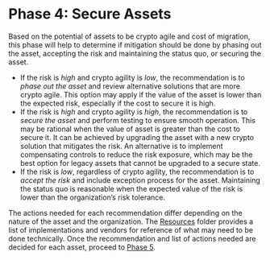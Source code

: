 # Phase 4: Secure Assets
Based on the potential of assets to be crypto agile and cost of migration, this phase will help to determine if mitigation should be done by phasing out the asset, accepting the risk and maintaining the status quo, or securing the asset.

- If the risk is *high* and crypto agility is *low*, the recommendation is to *phase out the asset* and review alternative solutions that are more crypto agile. This option may apply if the value of the asset is lower than the expected risk, especially if the cost to secure it is high.
- If the risk is *high* and crypto agility is *high*, the recommendation is to *secure the asset* and perform testing to ensure smooth operation. This may be rational when the value of asset is greater than the cost to secure it. It can be achieved by upgrading the asset with a new crypto solution that mitigates the risk. An alternative is to implement compensating controls to reduce the risk exposure, which may be the best option for legacy assets that cannot be upgraded to a secure state.
- If the risk is *low*, regardless of crypto agility, the recommendation is to *accept the risk* and include exception process for the asset. Maintaining the status quo is reasonable when the expected value of the risk is lower than the organization’s risk tolerance.

The actions needed for each recommendation differ depending on the nature of the asset and the organization. The [Resources](https://github.com/Comcast/CARAF/tree/main/Phase%204%3A%20Secure%20Assets/Resources) folder provides a list of implementations and vendors for reference of what may need to be done technically. Once the recommendation and list of actions needed are decided for each asset, proceed to [Phase 5](https://github.com/comcast/CARAF/tree/main/Phase%205%3A%20Organizational%20Roadmap).
